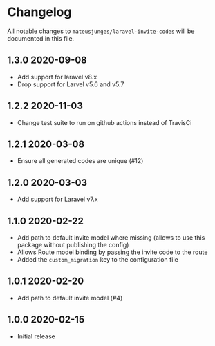 # Changelog

All notable changes to `mateusjunges/laravel-invite-codes` will be documented in this file.

## 1.3.0 2020-09-08
- Add support for laravel v8.x
- Drop support for Larvel v5.6 and v5.7

## 1.2.2 2020-11-03
- Change test suite to run on github actions instead of TravisCi

## 1.2.1 2020-03-08
- Ensure all generated codes are unique (#12)

## 1.2.0 2020-03-03
- Add support for Laravel v7.x

## 1.1.0 2020-02-22
- Add path to default invite model where missing (allows to use this package without publishing the config)
- Allows Route model binding by passing the invite code to the route
- Added the `custom_migration` key to the configuration file

## 1.0.1 2020-02-20
- Add path to default invite model (#4)

## 1.0.0 2020-02-15
- Initial release
